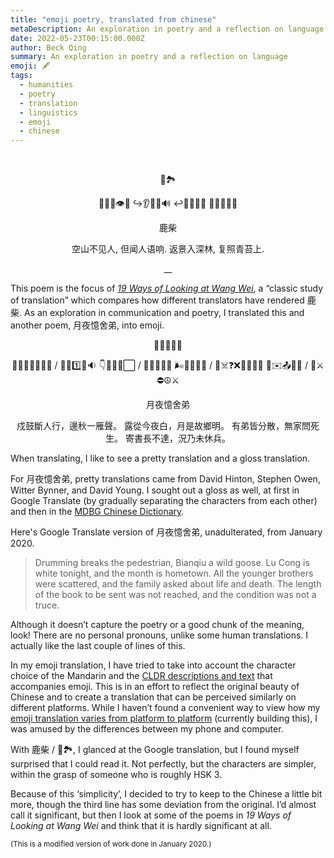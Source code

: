 ```yaml
---
title: "emoji poetry, translated from chinese"
metaDescription: An exploration in poetry and a reflection on language
date: 2022-05-23T00:15:00.000Z
author: Beck Qing
summary: An exploration in poetry and a reflection on language
emoji: 🖋
tags:
  - humanities
  - poetry
  - translation
  - linguistics
  - emoji
  - chinese
---
```



<br>
<center>

🦌🏞️

📂🗻🚫👁️👥
↪️👂👥💬🔊
↩️🌳🔆🌳🌳
🔄🔆🌿🌿🔼

鹿柴

空山不见人,
但闻人语响.
返景入深林,
复照青苔上.

__
</center>

This poem is the focus of *[19 Ways of Looking at Wang Wei](https://www.google.com/books/edition/Nineteen_Ways_of_Looking_at_Wang_Wei/3o75CwAAQBAJ?hl=en)*, a “classic study of translation” which compares how different translators have rendered 鹿柴. As an exploration in communication and poetry, I translated this and another poem, 月夜憶舍弟, into emoji.

<center>
🌙🌃💭🧒🧒

💂🥁🛑🚶‍♂️🚶‍♀️  /  🍂🍁1️⃣🦆🔉
👇🌃🌱💧⬜  /  🌙🔆🤱🏡🔆
🌬️🍃👦🍃👦  /  🌱☠️❓❌👨‍👩‍👧‍👦
📜✉️📤🚫📩  /  📍⚔️⛔☮️⚔️

月夜憶舍弟

戍鼓斷人行，邊秋一雁聲。
露從今夜白，月是故鄉明。
有弟皆分散，無家問死生。
寄書長不達，況乃未休兵。

</center>

When translating, I like to see a pretty translation and a gloss translation.

For 月夜憶舍弟, pretty translations came from David Hinton, Stephen Owen, Witter Bynner, and David Young. I sought out a gloss as well, at first in Google Translate (by gradually separating the characters from each other) and then in the <a href='https://www.mdbg.net/chinese/dictionary?page=worddict&wdrst=1&wdqtm=0&wdqcham=1&wdqt=%E6%88%8D%E9%BC%93%E6%96%B7%E4%BA%BA%E8%A1%8C%EF%BC%8C%E9%82%8A%E7%A7%8B%E4%B8%80%E9%9B%81%E8%81%B2%E3%80%82%0D%0A%E9%9C%B2%E5%BE%9E%E4%BB%8A%E5%A4%9C%E7%99%BD%EF%BC%8C%E6%9C%88%E6%98%AF%E6%95%85%E9%84%89%E6%98%8E%E3%80%82%0D%0A%E6%9C%89%E5%BC%9F%E7%9A%86%E5%88%86%E6%95%A3%EF%BC%8C%E7%84%A1%E5%AE%B6%E5%95%8F%E6%AD%BB%E7%94%9F%E3%80%82%0D%0A%E5%AF%84%E6%9B%B8%E9%95%B7%E4%B8%8D%E9%81%94%EF%BC%8C%E6%B3%81%E4%B9%83%E6%9C%AA%E4%BC%91%E5%85%B5%E3%80%82'>MDBG Chinese Dictionary</a>.

Here's Google Translate version of 月夜憶舍弟, unadulterated, from January 2020.


> Drumming breaks the pedestrian, Bianqiu a wild goose.
> Lu Cong is white tonight, and the month is hometown.
> All the younger brothers were scattered, and the family asked about life and death.
> The length of the book to be sent was not reached, and the condition was not a truce.

Although it doesn’t capture the poetry or a good chunk of the meaning, look! There are no personal pronouns, unlike some human translations. I actually like the last couple of lines of this.

In my emoji translation, I have tried to take into account the character choice of the Mandarin and the [CLDR descriptions and text](https://www.unicode.org/emoji/charts-12.0/emoji-list.html) that accompanies emoji. This is in an effort to reflect the original beauty of Chinese and to create a translation that can be perceived similarly on different platforms. While I haven’t found a convenient way to view how my [emoji translation varies from platform to platform](http://unicode.org/emoji/charts/full-emoji-list.html) (currently building this), I was amused by the differences between my phone and computer.

With 鹿柴 / 🦌🏞️, I glanced at the Google translation, but I found myself surprised that I could read it. Not perfectly, but the characters are simpler, within the grasp of someone who is roughly HSK 3.

Because of this ‘simplicity’, I decided to try to keep to the Chinese a little bit more, though the third line has some deviation from the original. I’d almost call it significant, but then I look at some of the poems in *19 Ways of Looking at Wang Wei* and think that it is hardly significant at all.

<small>(This is a modified version of work done in January 2020.)</small>

